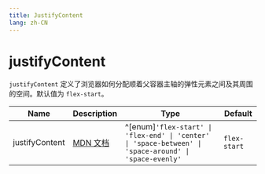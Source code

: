```yaml
---
title: JustifyContent
lang: zh-CN
---
```


# justifyContent

`justifyContent` 定义了浏览器如何分配顺着父容器主轴的弹性元素之间及其周围的空间。默认值为 `flex-start`。

| Name               | Description      | Type                         | Default |
|--------------------|------------------|------------------------------| ------- |
| justifyContent         |[MDN 文档](http://developer.mozilla.org/zh-CN/docs/Web/CSS/justify-content) | ^[enum]`'flex-start' \| 'flex-end' \| 'center' \| 'space-between' \| 'space-around' \| 'space-evenly'`| `flex-start`|
